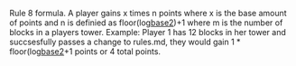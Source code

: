 Rule 8 formula. A player gains x times n points where x is the base amount of points and n is definied as floor(log[base2](m))+1 where m is the number of blocks in a players tower. 
Example: Player 1 has 12 blocks in her tower and succsesfully passes a change to rules.md, they would gain 1 * floor(log[base2](12)+1 points or 4 total points. 
